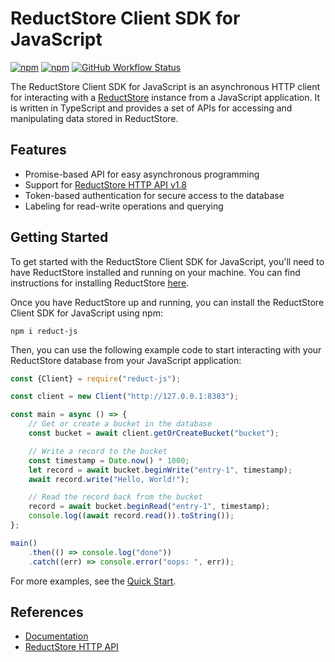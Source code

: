 # ReductStore Client SDK for JavaScript

[![npm](https://img.shields.io/npm/v/reduct-js)](https://www.npmjs.com/package/reduct-js)
[![npm](https://img.shields.io/npm/dm/reduct-js)](https://www.npmjs.com/package/reduct-js)
[![GitHub Workflow Status](https://img.shields.io/github/actions/workflow/status/reductstore/reduct-js/ci.yml?branch=main)](https://github.com/reductstore/reduct-js/actions)

The ReductStore Client SDK for JavaScript is an asynchronous HTTP client for interacting with
a [ReductStore](https://www.reduct.store) instance
from a JavaScript application. It is written in TypeScript and provides a set of APIs for accessing and manipulating
data stored in ReductStore.

## Features

* Promise-based API for easy asynchronous programming
* Support for [ReductStore HTTP API v1.8](https://reduct.store/docs/http-api)
* Token-based authentication for secure access to the database
* Labeling for read-write operations and querying

## Getting Started

To get started with the ReductStore Client SDK for JavaScript, you'll need to have ReductStore installed and running on
your machine. You can find instructions for installing ReductStore [here](https://reduct.store/docs/#start-with-docker).

Once you have ReductStore up and running, you can install the ReductStore Client SDK for JavaScript using npm:

```
npm i reduct-js
```

Then, you can use the following example code to start interacting with your ReductStore database from your JavaScript
application:

```js
const {Client} = require("reduct-js");

const client = new Client("http://127.0.0.1:8383");

const main = async () => {
    // Get or create a bucket in the database
    const bucket = await client.getOrCreateBucket("bucket");

    // Write a record to the bucket
    const timestamp = Date.now() * 1000;
    let record = await bucket.beginWrite("entry-1", timestamp);
    await record.write("Hello, World!");

    // Read the record back from the bucket
    record = await bucket.beginRead("entry-1", timestamp);
    console.log((await record.read()).toString());
};

main()
    .then(() => console.log("done"))
    .catch((err) => console.error("oops: ", err));
```

For more examples, see the [Quick Start](https://js.reduct.store/en/latest/docs/quick-start/).

## References

* [Documentation](https://js.reduct.store/)
* [ReductStore HTTP API](https://reduct.store/docs/http-api)
